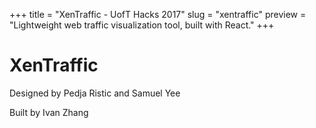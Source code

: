 +++
	title = "XenTraffic - UofT Hacks 2017"
	slug = "xentraffic"
	preview = "Lightweight web traffic visualization tool, built with React."
+++
<div id="xenTrafficPage">
	<div class="demo">
		<a href="http://www.xentraffic.com" target=_blank rel=nofollow>
			<div id="xenTraffic"></div>
		</a>
	</div>
	<div class="desc">
		<div class="title">			
			<h1>XenTraffic</h1>
			<p>Designed by Pedja Ristic and Samuel Yee</p>
			<p>Built by Ivan Zhang</p>
		</div>
	</div>
	<div class="clear"></div>
	<script src="/js/xen.bundle.js" type="text/javascript" charset="utf-8"></script>  
</div>
